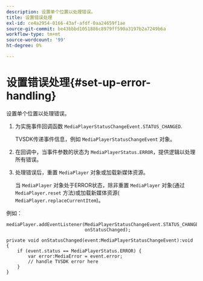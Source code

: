 ```yaml
---
description: 设置单个位置以处理错误。
title: 设置错误处理
exl-id: ce4a2954-0166-43af-afdf-0aa24659f1ae
source-git-commit: be43bbbd1051886c8979ff590a3197b2a7249b6a
workflow-type: tm+mt
source-wordcount: '99'
ht-degree: 0%

---
```


# 设置错误处理{#set-up-error-handling}

设置单个位置以处理错误。

1. 为实施事件回调函数 `MediaPlayerStatusChangeEvent.STATUS_CHANGED`.

   TVSDK传递事件信息，例如 `MediaPlayerStatusChangeEvent` 对象。
1. 在回调中，当事件参数的状态为 `MediaPlayerStatus.ERROR`，提供逻辑以处理所有错误。
1. 处理错误后，重置 `MediaPlayer` 对象或加载新媒体资源。

   当 `MediaPlayer` 对象处于ERROR状态，除非重置 `MediaPlayer` 对象(通过 `MediaPlayer.reset` 方法)或加载新媒体资源( `MediaPlayer.replaceCurrentItem`)。

<!--<a id="example_49FF225E92EA494AA06B2E5F26101F4C"></a>-->

例如：

```
mediaPlayer.addEventListener(MediaPlayerStatusChangeEvent.STATUS_CHANGED,  
                             onStatusChanged); 
 
private void onStatusChanged(event:MediaPlayerStatusChangeEvent):void { 
    if (event.status == MediaPlayerStatus.ERROR) { 
        var error:MediaError = event.error; 
        // handle TVSDK error here 
    } 
} 
```

